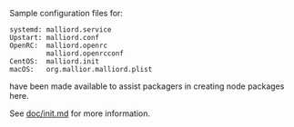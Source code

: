 Sample configuration files for:
```
systemd: malliord.service
Upstart: malliord.conf
OpenRC:  malliord.openrc
         malliord.openrcconf
CentOS:  malliord.init
macOS:   org.mallior.malliord.plist
```
have been made available to assist packagers in creating node packages here.

See [doc/init.md](../../doc/init.md) for more information.
